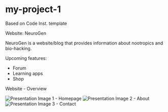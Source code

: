 # my-project-1
Based on Code Inst. template

Website: NeuroGen

NeuroGen is a website/blog that provides information about nootropics and bio-hacking.

Upcoming features:
- Forum
- Learning apps
- Shop

Website - Overview

![Presentation Image 1 - Homepage](https://user-images.githubusercontent.com/122515678/213641366-a44fc399-3abb-4139-9f06-9324d3ad7081.png)
![Presentation Image 2 - About](https://user-images.githubusercontent.com/122515678/213641371-a52d7e7b-dd6e-483f-826c-065879fc81c8.png)
![Presentation Image 3 - Contact](https://user-images.githubusercontent.com/122515678/213641372-2813e83e-384c-429d-871a-b940601628f4.png)
